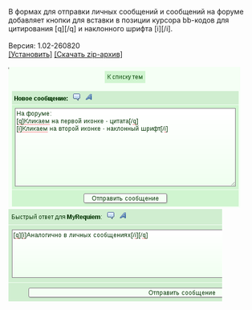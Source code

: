 В формах для отправки личных сообщений и сообщений на форуме добавляет кнопки для вставки в позиции курсора bb-кодов для цитирования [q][/q] и наклонного шрифта [i][/i].
<br>
<br>
Версия: 1.02-260820
<br>
[[Установить]](https://raw.githubusercontent.com/MyRequiem/comfortablePlayingInGW/master/separatedScripts/BbCodeInMessages/bbCodeInMessages.user.js) [[Скачать zip-архив]](https://raw.githubusercontent.com/MyRequiem/comfortablePlayingInGW/master/separatedScripts/BbCodeInMessages/bbCodeInMessages.user.js.zip)
<br>
<br>
![BbCodeInMessages](https://raw.githubusercontent.com/MyRequiem/comfortablePlayingInGW/master/imgs/BbCodeInMessages/screen1.png)
<br>
![BbCodeInMessages](https://raw.githubusercontent.com/MyRequiem/comfortablePlayingInGW/master/imgs/BbCodeInMessages/screen2.png)
<br>
